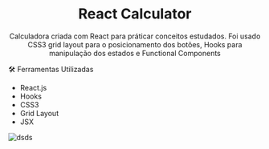<h1 align='center'>React Calculator</h1>

<p align='center'>Calculadora criada com React para práticar conceitos estudados. Foi usado CSS3 grid layout para o posicionamento dos botões, Hooks para manipulação dos estados e Functional Components</p>



:hammer_and_wrench: Ferramentas Utilizadas

- React.js
- Hooks
- CSS3
- Grid Layout 
- JSX

![dsds](https://user-images.githubusercontent.com/30630150/109071843-02146480-76d3-11eb-91fe-d8ced9918003.png)
